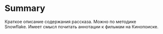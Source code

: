 # Summary

Краткое описание содержания рассказа. Можно по методике Snowflake. Имеет смысл почитать аннотации к фильмам на Кинопоиске.
